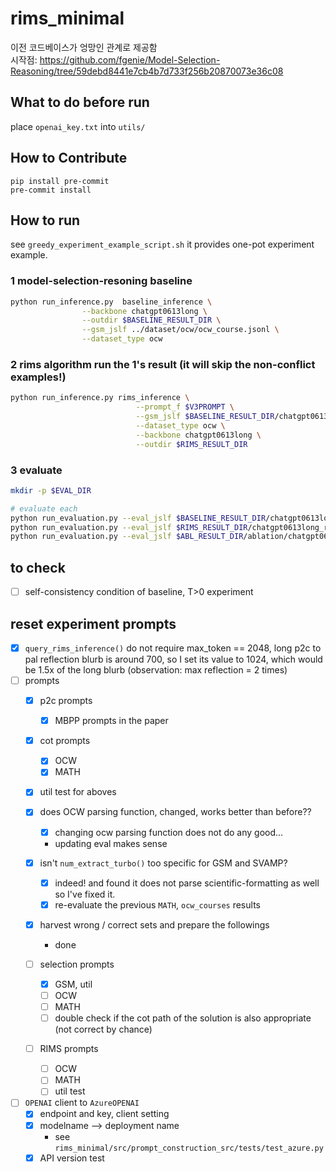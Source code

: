 # rims_minimal
이전 코드베이스가 엉망인 관계로 제공함 <br>
시작점: https://github.com/fgenie/Model-Selection-Reasoning/tree/59debd8441e7cb4b7d733f256b20870073e36c08


## What to do before run
place `openai_key.txt` into `utils/`

## How to Contribute

```
pip install pre-commit
pre-commit install
```

## How to run
see `greedy_experiment_example_script.sh` it provides one-pot experiment example.
### 1 model-selection-resoning baseline
```bash
python run_inference.py  baseline_inference \
                --backbone chatgpt0613long \
                --outdir $BASELINE_RESULT_DIR \
                --gsm_jslf ../dataset/ocw/ocw_course.jsonl \
                --dataset_type ocw

```


### 2 rims algorithm run the 1's result (it will skip the non-conflict examples!)
```bash
python run_inference.py rims_inference \
                            --prompt_f $V3PROMPT \
                            --gsm_jslf $BASELINE_RESULT_DIR/chatgpt0613long_model_selection3_ocw.jsonl \
                            --dataset_type ocw \
                            --backbone chatgpt0613long \
                            --outdir $RIMS_RESULT_DIR 
```

### 3 evaluate
```bash
mkdir -p $EVAL_DIR

# evaluate each            
python run_evaluation.py --eval_jslf $BASELINE_RESULT_DIR/chatgpt0613long_model_selection3_ocw.jsonl  --eval_type ocw > $EVAL_DIR/baseline.out
python run_evaluation.py --eval_jslf $RIMS_RESULT_DIR/chatgpt0613long_rims_ocw.jsonl  --eval_type ocw > $EVAL_DIR/rims.out
python run_evaluation.py --eval_jslf $ABL_RESULT_DIR/ablation/chatgpt0613long_rims_ocw.jsonl  --eval_type ocw > $EVAL_DIR/rims_abl.out
```

## to check
 - [ ] self-consistency condition of baseline, T>0 experiment

## reset experiment prompts 
 - [x] `query_rims_inference()` do not require max_token == 2048, long p2c to pal reflection blurb is around 700, so I set its value to 1024, which would be 1.5x of the long blurb (observation: max reflection = 2 times)
 - [ ] prompts
    - [x] p2c prompts
        - [x] MBPP prompts in the paper
    - [x] cot prompts
        - [x] OCW
        - [x] MATH
    - [x] util test for aboves 
    - [x] does OCW parsing function, changed, works better than before??
        - [x] changing ocw parsing function does not do any good...
        - updating eval makes sense
    - [x] isn't `num_extract_turbo()` too specific for GSM and SVAMP?
        - [x] indeed! and found it does not parse scientific-formatting as well so I've fixed it.   
        - [x] re-evaluate the previous `MATH`, `ocw_courses` results 
    - [x] harvest wrong / correct sets and prepare the followings
        - done

    - [ ] selection prompts
        - [x] GSM, util
        - [ ] OCW
        - [ ] MATH
        - [ ] double check if the cot path of the solution is also appropriate (not correct by chance)
    - [ ] RIMS prompts
        - [ ] OCW
        - [ ] MATH
        - [ ] util test 
 - [ ] `OPENAI` client to `AzureOPENAI`
    - [x] endpoint and key, client setting 
    - [x] modelname --> deployment name
        - see `rims_minimal/src/prompt_construction_src/tests/test_azure.py`
    - [x] API version test
